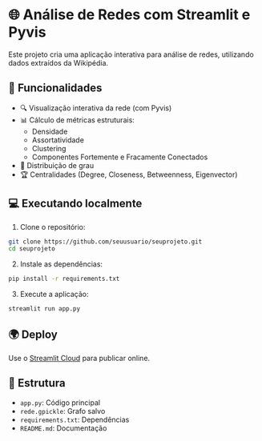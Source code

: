# 🌐 Análise de Redes com Streamlit e Pyvis

Este projeto cria uma aplicação interativa para análise de redes, utilizando dados extraídos da Wikipédia.

## 🚀 Funcionalidades

- 🔍 Visualização interativa da rede (com Pyvis)
- 📊 Cálculo de métricas estruturais:
  - Densidade
  - Assortatividade
  - Clustering
  - Componentes Fortemente e Fracamente Conectados
- 🎯 Distribuição de grau
- 🏆 Centralidades (Degree, Closeness, Betweenness, Eigenvector)

## 💻 Executando localmente

1. Clone o repositório:
```bash
git clone https://github.com/seuusuario/seuprojeto.git
cd seuprojeto
```

2. Instale as dependências:
```bash
pip install -r requirements.txt
```

3. Execute a aplicação:
```bash
streamlit run app.py
```

## 🌍 Deploy
Use o [Streamlit Cloud](https://streamlit.io/cloud) para publicar online.

## 📁 Estrutura
- `app.py`: Código principal
- `rede.gpickle`: Grafo salvo
- `requirements.txt`: Dependências
- `README.md`: Documentação
